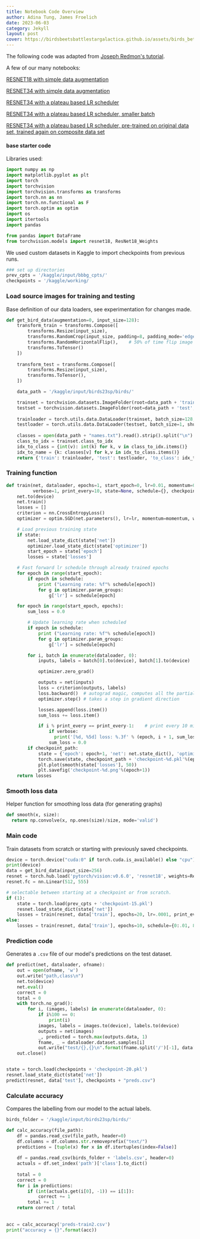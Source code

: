 ```yaml
---
title: Notebook Code Overview 
author: Adina Tung, James Froelich
date: 2023-06-03
category: Jekyll
layout: post
cover: https://birdsbeetsbattlestargalactica.github.io/assets/birds_better.gif
---
```


The following code was adapted from [Joseph Redmon's tutorial][1].

A few of our many notebooks:

<a href="https://birdsbeetsbattlestargalactica.github.io/assets/notebooks/birds-beets-battlestar-galactica.ipynb" download>RESNET18 with simple data augmentation</a>

<a href="https://birdsbeetsbattlestargalactica.github.io/assets/notebooks/birds-with-resnet34.ipynb" download>RESNET34 with simple data augmentation</a>

<a href="https://birdsbeetsbattlestargalactica.github.io/assets/notebooks/the-birds-are-learning.ipynb" download>RESNET34 with a plateau based LR scheduler</a>

<a href="https://birdsbeetsbattlestargalactica.github.io/assets/notebooks/the-birds-are-learning-small-batch.ipynb" download>RESNET34 with a plateau based LR scheduler, smaller batch</a>

<a href="https://birdsbeetsbattlestargalactica.github.io/assets/notebooks/the-birds-are-learning-composite-data.ipynb" download>RESNET34 with a plateau based LR scheduler, pre-trained on original data set, trained again on composite data set</a>

#### base starter code

Libraries used:
```python
import numpy as np
import matplotlib.pyplot as plt
import torch
import torchvision
import torchvision.transforms as transforms
import torch.nn as nn
import torch.nn.functional as F
import torch.optim as optim
import os
import itertools
import pandas

from pandas import DataFrame
from torchvision.models import resnet18, ResNet18_Weights
```

We used custom datasets in Kaggle to import checkpoints from previous runs.  
```python
### set up directories
prev_cpts = '/kaggle/input/bbbg_cpts/'
checkpoints = '/kaggle/working/
```

### Load source images for training and testing  
Base definition of our data loaders, see experimentation for changes made.  
```python
def get_bird_data(augmentation=0, input_size=128):
    transform_train = transforms.Compose([
        transforms.Resize(input_size),
        transforms.RandomCrop(input_size, padding=8, padding_mode='edge'), # Take 128x128 crops from padded images
        transforms.RandomHorizontalFlip(),    # 50% of time flip image along y-axis
        transforms.ToTensor()
    ])
    
    transform_test = transforms.Compose([
        transforms.Resize(input_size),
        transforms.ToTensor(),
    ])

    data_path = '/kaggle/input/birds23sp/birds/'

    trainset = torchvision.datasets.ImageFolder(root=data_path + 'train', transform=transform_train)
    testset = torchvision.datasets.ImageFolder(root=data_path + 'test', transform=transform_test)
    
    trainloader = torch.utils.data.DataLoader(trainset, batch_size=128, shuffle=True, num_workers=2)
    testloader = torch.utils.data.DataLoader(testset, batch_size=1, shuffle=False, num_workers=2)
    
    classes = open(data_path + "names.txt").read().strip().split("\n")
    class_to_idx = trainset.class_to_idx
    idx_to_class = {int(v): int(k) for k, v in class_to_idx.items()}
    idx_to_name = {k: classes[v] for k,v in idx_to_class.items()}
    return {'train': trainloader, 'test': testloader, 'to_class': idx_to_class, 'to_name':idx_to_name}
```

### Training function  
```python
def train(net, dataloader, epochs=1, start_epoch=0, lr=0.01, momentum=0.9, decay=0.0005, 
          verbose=1, print_every=10, state=None, schedule={}, checkpoint_path=None):
    net.to(device)
    net.train()
    losses = []
    criterion = nn.CrossEntropyLoss()
    optimizer = optim.SGD(net.parameters(), lr=lr, momentum=momentum, weight_decay=decay)

    # Load previous training state
    if state:
        net.load_state_dict(state['net'])
        optimizer.load_state_dict(state['optimizer'])
        start_epoch = state['epoch']
        losses = state['losses']

    # Fast forward lr schedule through already trained epochs
    for epoch in range(start_epoch):
        if epoch in schedule:
            print ("Learning rate: %f"% schedule[epoch])
            for g in optimizer.param_groups:
                g['lr'] = schedule[epoch]

    for epoch in range(start_epoch, epochs):
        sum_loss = 0.0

        # Update learning rate when scheduled
        if epoch in schedule:
            print ("Learning rate: %f"% schedule[epoch])
            for g in optimizer.param_groups:
                g['lr'] = schedule[epoch]

        for i, batch in enumerate(dataloader, 0):
            inputs, labels = batch[0].to(device), batch[1].to(device)

            optimizer.zero_grad()

            outputs = net(inputs)
            loss = criterion(outputs, labels)
            loss.backward()  # autograd magic, computes all the partial derivatives
            optimizer.step() # takes a step in gradient direction

            losses.append(loss.item())
            sum_loss += loss.item()

            if i % print_every == print_every-1:    # print every 10 mini-batches
                if verbose:
                  print('[%d, %5d] loss: %.3f' % (epoch, i + 1, sum_loss / print_every))
                sum_loss = 0.0
        if checkpoint_path:
            state = {'epoch': epoch+1, 'net': net.state_dict(), 'optimizer': optimizer.state_dict(), 'losses': losses}
            torch.save(state, checkpoint_path + 'checkpoint-%d.pkl'%(epoch+1))
            plt.plot(smooth(state['losses'], 50))
            plt.savefig('checkpoint-%d.png'%(epoch+1))
    return losses
```

### Smooth loss data  
Helper function for smoothing loss data (for generating graphs)  
```python
def smooth(x, size):
  return np.convolve(x, np.ones(size)/size, mode='valid')
```

### Main code  
Train datasets from scratch or starting with previously saved checkpoints.  
```python
device = torch.device("cuda:0" if torch.cuda.is_available() else "cpu")
print(device)
data = get_bird_data(input_size=256)
resnet = torch.hub.load('pytorch/vision:v0.6.0', 'resnet18', weights=ResNet18_Weights.IMAGENET1K_V1)
resnet.fc = nn.Linear(512, 555)

# selectable between starting at a checkpoint or from scratch.
if (1):
    state = torch.load(prev_cpts + 'checkpoint-15.pkl')
    resnet.load_state_dict(state['net'])
    losses = train(resnet, data['train'], epochs=20, lr=.0001, print_every=10, checkpoint_path=checkpoints, state=state)
else: 
    losses = train(resnet, data['train'], epochs=10, schedule={0:.01, 8:0.001}, lr=.01, print_every=10, checkpoint_path=checkpoints)

```

### Prediction code  
Generates a `.csv` file of our model's predictions on the test dataset.
```python
def predict(net, dataloader, ofname):
    out = open(ofname, 'w')
    out.write("path,class\n")
    net.to(device)
    net.eval()
    correct = 0
    total = 0
    with torch.no_grad():
        for i, (images, labels) in enumerate(dataloader, 0):
            if i%100 == 0:
                print(i)
            images, labels = images.to(device), labels.to(device)
            outputs = net(images)
            _, predicted = torch.max(outputs.data, 1)
            fname, _ = dataloader.dataset.samples[i]
            out.write("test/{},{}\n".format(fname.split('/')[-1], data['to_class'][predicted.item()]))
    out.close()


state = torch.load(checkpoints + 'checkpoint-20.pkl')
resnet.load_state_dict(state['net'])
predict(resnet, data['test'], checkpoints + "preds.csv")
```

### Calculate accuracy  
Compares the labelling from our model to the actual labels.
```python
birds_folder = '/kaggle/input/birds23sp/birds/'

def calc_accuracy(file_path):
    df = pandas.read_csv(file_path, header=0)
    df.columns = df.columns.str.removeprefix("text/")
    predictions = [tuple(x) for x in df.itertuples(index=False)]
    
    df = pandas.read_csv(birds_folder + 'labels.csv', header=0)
    actuals = df.set_index('path')['class'].to_dict()
    
    total = 0
    correct = 0
    for i in predictions:
        if (int(actuals.get(i[0], -1)) == i[1]):
            correct += 1
        total += 1
    return correct / total
    
    
acc = calc_accuracy('preds-train2.csv')
print("accuracy = {}".format(acc))
```

[1]: https://colab.research.google.com/drive/1kHo8VT-onDxbtS3FM77VImG35h_K_Lav?usp=sharing

